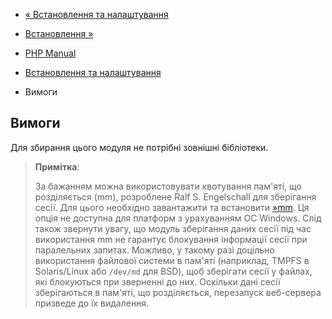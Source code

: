- [« Встановлення та налаштування](session.setup.md)
- [Встановлення »](session.installation.md)

- [PHP Manual](index.md)
- [Встановлення та налаштування](session.setup.md)
- Вимоги

## Вимоги

Для збирання цього модуля не потрібні зовнішні бібліотеки.

> **Примітка**:
>
> За бажанням можна використовувати квотування пам'яті, що розділяється (mm),
> розроблене Ralf S. Engelschall для зберігання сесії. Для цього
> необхідно завантажити та встановити
> [»mm](http://www.ossp.org/pkg/lib/mm/). Ця опція не доступна для
> платформ з урахуванням ОС Windows. Слід також звернути увагу, що
> модуль зберігання даних сесії під час використання mm не гарантує
> блокування інформації сесії при паралельних запитах. Можливо, у
> такому разі доцільно використання файлової системи в
> пам'яті (наприклад, TMPFS в Solaris/Linux або `/dev/md` для
> BSD), щоб зберігати сесії у файлах, які блокуються при зверненні до них.
> Оскільки дані сесії зберігаються в пам'яті, що розділяється, перезапуск
> веб-сервера призведе до їх видалення.
